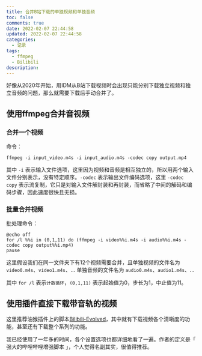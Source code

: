 ```yaml
---
title: 合并B站下载的单独视频和单独音频
toc: false
comments: true
date: 2022-02-07 22:44:58
updated: 2022-02-07 22:44:58
categories:
  - 记录
tags:
  - ffmpeg
  - Bilibili
description:
---
```


好像从2020年开始，用IDM从B站下载视频时会出现只能分别下载独立视频和独立音频的问题，那么就需要下载后手动合并了。

<!-- more -->

## 使用ffmpeg合并音视频

### 合并一个视频

命令：
```
ffmpeg -i input_video.m4s -i input_audio.m4s -codec copy output.mp4
```

其中 `-i` 表示输入文件选项，这里因为视频和音频是相互独立的，所以用两个输入文件分别表示，没有特定顺序。`-codec` 表示输出文件编码选项，这里 `-codec copy` 表示流复制，它只是对输入文件解封装和再封装，而省略了中间的解码和编码步骤，因此速度很快且无损。

### 批量合并视频

批处理命令：
```batch
@echo off
for /l %%i in (0,1,11) do (ffmpeg -i video%%i.m4s -i audio%%i.m4s -codec copy output%%i.mp4)
pause
```

这里假设我们在同一文件夹下有12个视频需要合并，且单独视频的文件名为 `video0.m4s`、`video1.m4s`、... 单独音频的文件名为 `audio0.m4s`、`audio1.m4s`、...

其中 `for /l` 表示`计数循环`，`(0,1,11)` 表示起始值为0，步长为1，中止值为11。


## 使用插件直接下载带音轨的视频

这里推荐油猴插件上的脚本[Bilibili-Evolved](https://github.com/the1812/Bilibili-Evolved)，其中就有下载视频各个清晰度的功能，甚至还有下载整个系列的功能。

我已经使用了一年多的时间，各个设置选项也都详细地看了一遍。作者的定义是「 强大的哔哩哔哩增强脚本 」，个人觉得名副其实，很值得推荐。
